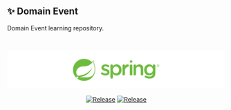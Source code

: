 ## ✨ Domain Event 

Domain Event learning repository. 

<br/>

![image](../../resource/images/spring-logo.png)


<div align="center">

[![Release](https://img.shields.io/badge/-%F0%9F%93%9A%20Event_Storming-brightgreen)](https://spring.io/blog/2018/04/11/event-storming-and-spring-with-a-splash-of-ddd)
[![Release](https://img.shields.io/badge/-🚀_Event_Driven-green)](https://spring.io/event-driven)
</div>
